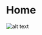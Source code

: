 # Home
![alt text](https://github.com/predufranca/Portfolio/blob/main/Projetos/Projeto%207%20-%20Finans/images/home-finans.png?raw=true)
